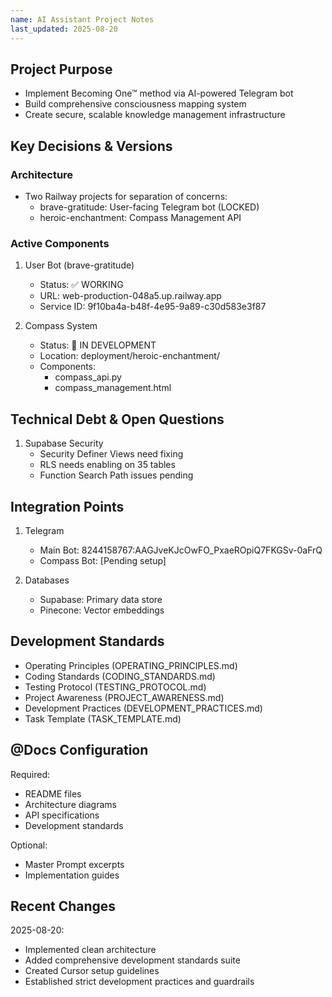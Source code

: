 ```yaml
---
name: AI Assistant Project Notes
last_updated: 2025-08-20
---
```


## Project Purpose
- Implement Becoming One™ method via AI-powered Telegram bot
- Build comprehensive consciousness mapping system
- Create secure, scalable knowledge management infrastructure

## Key Decisions & Versions

### Architecture
- Two Railway projects for separation of concerns:
  - brave-gratitude: User-facing Telegram bot (LOCKED)
  - heroic-enchantment: Compass Management API

### Active Components
1. User Bot (brave-gratitude)
   - Status: ✅ WORKING
   - URL: web-production-048a5.up.railway.app
   - Service ID: 9f10ba4a-b48f-4e95-9a89-c30d583e3f87

2. Compass System
   - Status: 🔄 IN DEVELOPMENT
   - Location: deployment/heroic-enchantment/
   - Components:
     - compass_api.py
     - compass_management.html

## Technical Debt & Open Questions
1. Supabase Security
   - Security Definer Views need fixing
   - RLS needs enabling on 35 tables
   - Function Search Path issues pending

## Integration Points
1. Telegram
   - Main Bot: 8244158767:AAGJveKJcOwFO_PxaeROpiQ7FKGSv-0aFrQ
   - Compass Bot: [Pending setup]

2. Databases
   - Supabase: Primary data store
   - Pinecone: Vector embeddings

## Development Standards
- Operating Principles (OPERATING_PRINCIPLES.md)
- Coding Standards (CODING_STANDARDS.md)
- Testing Protocol (TESTING_PROTOCOL.md)
- Project Awareness (PROJECT_AWARENESS.md)
- Development Practices (DEVELOPMENT_PRACTICES.md)
- Task Template (TASK_TEMPLATE.md)

## @Docs Configuration
Required:
- README files
- Architecture diagrams
- API specifications
- Development standards

Optional:
- Master Prompt excerpts
- Implementation guides

## Recent Changes
2025-08-20:
- Implemented clean architecture
- Added comprehensive development standards suite
- Created Cursor setup guidelines
- Established strict development practices and guardrails
